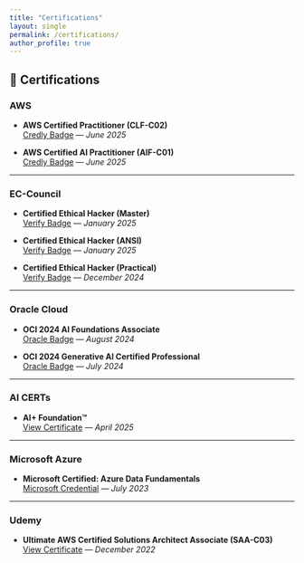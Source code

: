 ```yaml
---
title: "Certifications"
layout: single
permalink: /certifications/
author_profile: true
---
```


## 🏅 Certifications

### AWS  
- **AWS Certified Practitioner (CLF-C02)**  
  [Credly Badge](https://www.credly.com/badges/79a20287-18e3-4f06-9867-57d56dcfd7e3) — *June 2025*

- **AWS Certified AI Practitioner (AIF-C01)**  
  [Credly Badge](https://www.credly.com/badges/79a20287-18e3-4f06-9867-57d56dcfd7e3) — *June 2025*

---

### EC-Council  
- **Certified Ethical Hacker (Master)**  
  [Verify Badge](https://aspen.eccouncil.org/VerifyBadge?type=certification&a=u3STqEG0ns+/EA6ZMwIo9zMXqzO8oZWVT9E+WGrsTOs=) — *January 2025*

- **Certified Ethical Hacker (ANSI)**  
  [Verify Badge](https://aspen.eccouncil.org/VerifyBadge?type=certification&a=CAejITbvOMzlqHQslqid9gVrYlNflIiISPBQY8/kQwc=) — *January 2025*

- **Certified Ethical Hacker (Practical)**  
  [Verify Badge](https://aspen.eccouncil.org/VerifyBadge?type=certification&a=4zgVpTDyOixIYXxkDM1l3++BAyyTln/wg8BWSTDgqU4=) — *December 2024*

---

### Oracle Cloud  
- **OCI 2024 AI Foundations Associate**  
  [Oracle Badge](https://catalog-education.oracle.com/pls/certview/sharebadge?id=AE17199BDCF0F70AAF68C32B4FF6859C913159A270751D932A229D75A804C938) — *August 2024*

- **OCI 2024 Generative AI Certified Professional**  
  [Oracle Badge](https://catalog-education.oracle.com/pls/certview/sharebadge?id=CDB75F667F4D6698258C8A625470E99F73899463DA9A2D3628F1041F7D4BC759) — *July 2024*

---

### AI CERTs  
- **AI+ Foundation™**  
  [View Certificate](https://drive.google.com/file/d/1KNu3r7Y3idUqX_F9W0aEUCE-jx2IUB1S/view?usp=sharing) — *April 2025*

---

### Microsoft Azure  
- **Microsoft Certified: Azure Data Fundamentals**  
  [Microsoft Credential](https://learn.microsoft.com/api/credentials/share/en-us/MdMazharulIslam-0385/5AFCB7B38322200A?sharingId=C38C88843FE87892) — *July 2023*

---

### Udemy  
- **Ultimate AWS Certified Solutions Architect Associate (SAA-C03)**  
  [View Certificate](https://www.udemy.com/certificate/UC-65481438-519c-429e-8841-555954bbb4f7/) — *December 2022*
